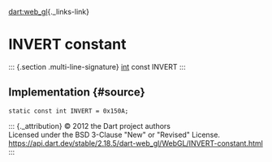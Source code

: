 [dart:web\_gl](../../dart-web_gl/dart-web_gl-library){._links-link}

INVERT constant
===============

::: {.section .multi-line-signature}
[int](../../dart-core/int-class) const INVERT
:::

Implementation {#source}
--------------

``` {.language-dart data-language="dart"}
static const int INVERT = 0x150A;
```

::: {._attribution}
© 2012 the Dart project authors\
Licensed under the BSD 3-Clause \"New\" or \"Revised\" License.\
<https://api.dart.dev/stable/2.18.5/dart-web_gl/WebGL/INVERT-constant.html>
:::
